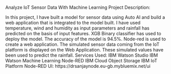 Analyze IoT Sensor Data With Machine Learning
Project Description:
<p>In this project, I have built a model for sensor data using Auto AI and build a web application that is integrated to the model built. I have used temperature, wind and humidity as input parameters and rainfall has predicted on the basis of input features. XGB Binary classifier has used to deploy the model. The accuracy of the model is 94.5%.  Node-red is used to create a web application. The simulated sensor data coming from the IoT platform is displayed on the Web Application. These simulated values have been used to predict the rainfall.
Services Used:
IBM Watson Studio
IBM Watson Machine Learning
Node-RED
IBM Cloud Object Storage
IBM IoT Platform
Node-RED UI:  https://drsanjaynode.eu-gb.mybluemix.net/ui







